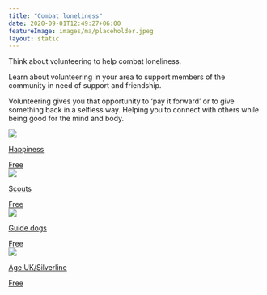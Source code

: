 ```yaml
---
title: "Combat loneliness"
date: 2020-09-01T12:49:27+06:00
featureImage: images/ma/placeholder.jpeg
layout: static
---
```


Think about volunteering to help combat loneliness.

Learn about volunteering in your area to support members of the community in need of support and friendship.

Volunteering gives you that opportunity to ‘pay it forward’ or to give something back in a selfless way. Helping you to connect with others while being good for the mind and body.

<a class="ma-link" href="https://www.happiness.com/magazine/personal-growth/why-volunteering-is-important-benefits/"><div class="ma-card ma-card-Community"><div class="ma-icon"><img src ="/images/icon-check.png"/></div><div class="ma-name"><p>Happiness</p></div><div class="ma-paid-text"><span>Free</span></div></div></a><a class="ma-link" href="https://www.scouts.org.uk/volunteer/volunteering-with-scouts/what-do-volunteers-do/"><div class="ma-card ma-card-Community"><div class="ma-icon"><img src ="/images/icon-check.png"/></div><div class="ma-name"><p>Scouts</p></div><div class="ma-paid-text"><span>Free</span></div></div></a><a class="ma-link" href="https://www.guidedogs.org.uk/how-you-can-help/volunteering-for-guide-dogs/volunteer-role-descriptions/puppy-raiser/"><div class="ma-card ma-card-Community"><div class="ma-icon"><img src ="/images/icon-check.png"/></div><div class="ma-name"><p>Guide dogs</p></div><div class="ma-paid-text"><span>Free</span></div></div></a><a class="ma-link" href="https://www.ageuk.org.uk/get-involved/volunteer/silver-line-helpline/"><div class="ma-card ma-card-Community"><div class="ma-icon"><img src ="/images/icon-check.png"/></div><div class="ma-name"><p>Age UK/Silverline</p></div><div class="ma-paid-text"><span>Free</span></div></div></a>  

<br/><br/>






